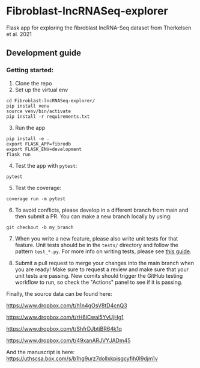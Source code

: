 # Fibroblast-lncRNASeq-explorer
Flask app for exploring the fibroblast lncRNA-Seq dataset from Therkelsen et al. 2021

## Development guide

### Getting started:

1. Clone the repo
2. Set up the virtual env

```shell
cd Fibroblast-lncRNASeq-explorer/
pip install venv
source venv/bin/activate
pip install -r requirements.txt
```

3. Run the app

```shell
pip install -e .
export FLASK_APP=fibrodb
export FLASK_ENV=development
flask run
```

4. Test the app with `pytest`:

```shell
pytest
```

5. Test the coverage:

```shell
coverage run -m pytest
```

6. To avoid conflicts, please develop in a different branch from main and then submit a PR. You can make a new branch locally
by using:
   
```shell
git checkout -b my_branch
```

7. When you write a new feature, please also write unit tests for that feature. Unit tests should be in the `tests/` 
directory and follow the pattern `test_*.py`. For more info on writing tests, 
please see [this guide](https://flask.palletsprojects.com/en/2.0.x/tutorial/tests/).
   
8. Submit a pull request to merge your changes into the main branch when you are ready! Make sure to request a review and
make sure that your unit tests are passing. New comits should trigger the GitHub testing workflow to run, so check the "Actions" panel to see if it is passing.

Finally, the source data can be found here:

https://www.dropbox.com/t/h1n4gOsV8tD4cnQ3

https://www.dropbox.com/t/rH6iCwal5YvUjHg1

https://www.dropbox.com/t/ShfrDJbtiBR64k1q

https://www.dropbox.com/t/49xanARJVYJADm45

And the manuscript is here: https://uthscsa.box.com/s/b1hg9urz7dollxkpisgcyfih0l9djm1v
